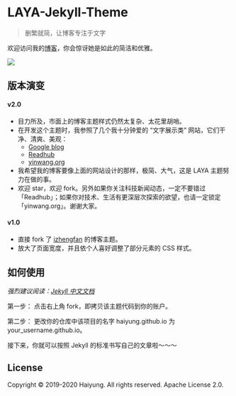 # LAYA-Jekyll-Theme

> 删繁就简，让博客专注于文字

欢迎访问我的[博客](https://blog.haiyung.cn/)，你会惊讶她是如此的简洁和优雅。

![](https://blog.haiyung.cn/images/readme-homepage.png)

## 版本演变

#### v2.0

- 目力所及，市面上的博客主题样式仍然太复杂、太花里胡哨。
- 在开发这个主题时，我参照了几个我十分钟爱的 “文字展示类” 网站，它们干净、清爽、美观：
    - [Google blog](https://blog.google/)
    - [Readhub](https://readhub.cn/topics)
    - [yinwang.org](http://yinwang.org/)
- 我希望我的博客要像上面的网站设计的那样，极简、大气，这是 LAYA 主题努力在做的事。
- 欢迎 star，欢迎 fork。另外如果你关注科技新闻动态，一定不要错过「Readhub」；如果你对技术、生活有更深层次探索的欲望，也请一定锁定「yinwang.org」。谢谢大家。

#### v1.0

- 直接 fork 了 [izhengfan](https://github.com/izhengfan/izhengfan.github.io) 的博客主题。
- 放大了页面宽度，并且依个人喜好调整了部分元素的 CSS 样式。

## 如何使用

*强烈建议阅读：[Jekyll 中文文档](http://jekyllcn.com/docs/home/)*

第一步： 点击右上角 fork，即拷贝该主题代码到你的账户。

第二步： 更改你的仓库中该项目的名字 haiyung.github.io 为 your_username.github.io。

接下来，你就可以按照 Jekyll 的标准书写自己的文章啦～～～

## License

Copyright © 2019-2020 Haiyung. All rights reserved. Apache License 2.0.